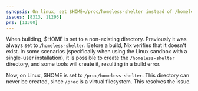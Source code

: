 ```yaml
---
synopsis: On linux, set $HOME=/proc/homeless-shelter instead of /homeless-shelter
issues: [8313, 11295]
prs: [11300]
---
```


When building, $HOME is set to a non-existing directory. Previously it was always set to `/homeless-shelter`. Before a build, Nix verifies that it doesn't exist. In some scenarios (specifically when using the Linux sandbox with a single-user installation), it is possible to create the `/homeless-shelter` directory, and some tools will create it, resulting in a build error.

Now, on Linux, $HOME is set to `/proc/homeless-shelter`. This directory can never be created, since `/proc` is a virtual filesystem. This resolves the issue.
